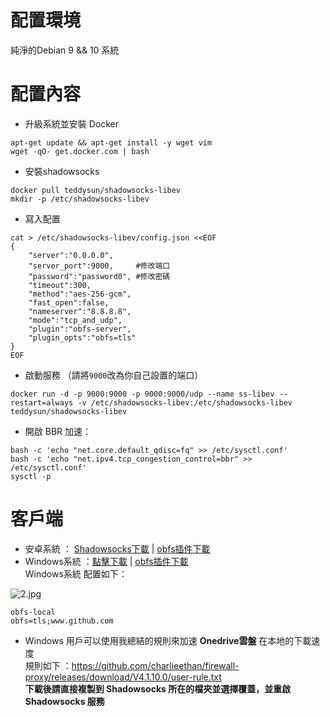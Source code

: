  # 配置環境
純淨的Debian 9 && 10 系統
# 配置內容
- 升級系統並安裝 Docker
```
apt-get update && apt-get install -y wget vim
wget -qO- get.docker.com | bash
```
- 安裝shadowsocks
```
docker pull teddysun/shadowsocks-libev
mkdir -p /etc/shadowsocks-libev
```
- 寫入配置
```
cat > /etc/shadowsocks-libev/config.json <<EOF
{
    "server":"0.0.0.0",
    "server_port":9000,     #修改端口
    "password":"password0", #修改密碼
    "timeout":300,
    "method":"aes-256-gcm",
    "fast_open":false,
    "nameserver":"8.8.8.8",
    "mode":"tcp_and_udp",
    "plugin":"obfs-server",
    "plugin_opts":"obfs=tls"
}
EOF
```
- 啟動服務 （請將`9000`改為你自己設置的端口）
```
docker run -d -p 9000:9000 -p 9000:9000/udp --name ss-libev --restart=always -v /etc/shadowsocks-libev:/etc/shadowsocks-libev teddysun/shadowsocks-libev
```
- 開啟 BBR 加速：
```
bash -c 'echo "net.core.default_qdisc=fq" >> /etc/sysctl.conf'
bash -c 'echo "net.ipv4.tcp_congestion_control=bbr" >> /etc/sysctl.conf'
sysctl -p
```
# 客戶端
- 安卓系統 ： [Shadowsocks下載](https://github.com/shadowsocks/shadowsocks-android/releases) | [obfs插件下載](https://github.com/shadowsocks/simple-obfs-android/releases)    
- Windows系統 ：[點擊下載](https://github.com/shadowsocks/shadowsocks-windows/releases) | [obfs插件下載](https://github.com/shadowsocks/simple-obfs/releases)    
Windows系統 配置如下：  

![2.jpg](https://github.com/charlieethan/firewall-proxy/blob/master/photos/2.jpg)
```
obfs-local
obfs=tls;www.github.com
```
- Windows 用戶可以使用我總結的規則來加速 **Onedrive雲盤** 在本地的下載速度   
規則如下 ：https://github.com/charlieethan/firewall-proxy/releases/download/V4.1.10.0/user-rule.txt  
**下載後請直接複製到 Shadowsocks 所在的檔夾並選擇覆蓋，並重啟 Shadowsocks 服務**
